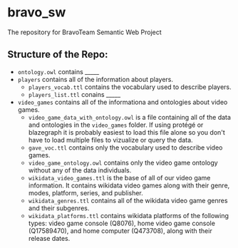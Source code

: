 # bravo_sw
The repository for BravoTeam Semantic Web Project

## Structure of the Repo:
- `ontology.owl` contains _____
- `players` contains all of the information about players.
  - `players_vocab.ttl` contains the vocabulary used to describe players.
  - `players_list.ttl` conains _____
- `video_games` contains all of the informationa and ontologies about video games.
  - `video_game_data_with_ontology.owl` is a file containing all of the data and ontologies in the `video_games` folder. If using protégé or blazegraph it is probably easiest to load this file alone so you don't have to load multiple files to vizualize or query the data.
  - `gave_voc.ttl` contains only the vocabulary used to describe video games.
  - `video_game_ontology.owl` contains only the video game ontology without any of the data individuals.
  - `wikidata_video_games.ttl` is the base of all of our video game information. It contains wikidata video games along with their genre, modes, platform, series, and publisher.
  - `wikidata_genres.ttl` contains all of the wikidata video game genres and their subgenres.
  - `wikidata_platforms.ttl` contains wikidata platforms of the following types: video game console (Q8076), home video game console (Q17589470), and home computer (Q473708), along with their release dates.

